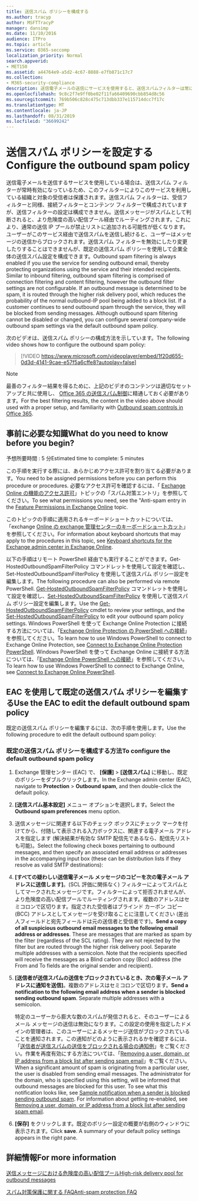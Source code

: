 ```yaml
---
title: 送信スパム ポリシーを構成する
ms.author: tracyp
author: MSFTTracyP
manager: dansimp
ms.date: 11/10/2016
audience: ITPro
ms.topic: article
ms.service: O365-seccomp
localization_priority: Normal
search.appverid:
- MET150
ms.assetid: a44764e9-a5d2-4c67-8888-e7fb871c17c7
ms.collection:
- M365-security-compliance
description: 送信電子メールの送信にサービスを使用すると、送信スパムフィルターは常に有効になり、それによって、そのサービスと目的の受信者を使用して組織が保護されます。
ms.openlocfilehash: 9c8c2f7e9ff0be02f11fa66409690cbb854d8c56
ms.sourcegitcommit: 769b506c828c475c713dbb337e115714dcc7f17c
ms.translationtype: MT
ms.contentlocale: ja-JP
ms.lasthandoff: 08/31/2019
ms.locfileid: "36699242"
---
```

# <a name="configure-the-outbound-spam-policy"></a><span data-ttu-id="d258e-103">送信スパム ポリシーを設定する</span><span class="sxs-lookup"><span data-stu-id="d258e-103">Configure the outbound spam policy</span></span>

<span data-ttu-id="d258e-p101">送信電子メールを送信するサービスを使用している場合は、送信スパム フィルターが常時有効になっているため、このフィルターによりこのサービスを利用している組織と対象の受信者は保護されます。送信スパム フィルターは、受信フィルターと同様、接続フィルターとコンテンツ フィルターで構成されていますが、送信フィルターの設定は構成できません。送信メッセージがスパムとして判断されると、より危険度の高い配信プール経由でルーティングされます。これにより、通常の送信 IP プールが禁止リストに追加される可能性が低くなります。ユーザーがこのサービス経由で送信スパムを送信し続けると、ユーザーはメッセージの送信からブロックされます。送信スパム フィルターを無効にしたり変更したりすることはできませんが、既定の送信スパム ポリシーを使用して企業全体の送信スパム設定を構成できます。</span><span class="sxs-lookup"><span data-stu-id="d258e-p101">Outbound spam filtering is always enabled if you use the service for sending outbound email, thereby protecting organizations using the service and their intended recipients. Similar to inbound filtering, outbound spam filtering is comprised of connection filtering and content filtering, however the outbound filter settings are not configurable. If an outbound message is determined to be spam, it is routed through the higher risk delivery pool, which reduces the probability of the normal outbound-IP pool being added to a block list. If a customer continues to send outbound spam through the service, they will be blocked from sending messages. Although outbound spam filtering cannot be disabled or changed, you can configure several company-wide outbound spam settings via the default outbound spam policy.</span></span> 
  
<span data-ttu-id="d258e-109">次のビデオは、送信スパム ポリシーの構成方法を示しています。</span><span class="sxs-lookup"><span data-stu-id="d258e-109">The following video shows how to configure the outbound spam policy:</span></span>
  
> [!VIDEO https://www.microsoft.com/videoplayer/embed/1f20d655-0d3d-4141-9cae-e57f5a6cffe8?autoplay=false]
  
> [!NOTE]
> <span data-ttu-id="d258e-110">最善のフィルター結果を得るために、上記のビデオのコンテンツは適切なセットアップと共に使用し、 [Office 365 の送信スパム制御](https://docs.microsoft.com/office365/securitycompliance/outbound-spam-controls)に精通しておく必要があります。</span><span class="sxs-lookup"><span data-stu-id="d258e-110">For the best filtering results, the content in the video above should used with a proper setup, and familiarity with [Outbound spam controls in Office 365](https://docs.microsoft.com/office365/securitycompliance/outbound-spam-controls).</span></span>

## <a name="what-do-you-need-to-know-before-you-begin"></a><span data-ttu-id="d258e-111">事前に必要な知識</span><span class="sxs-lookup"><span data-stu-id="d258e-111">What do you need to know before you begin?</span></span>
<span data-ttu-id="d258e-112"><a name="sectionSection0"> </a></span><span class="sxs-lookup"><span data-stu-id="d258e-112"></span></span>

<span data-ttu-id="d258e-113">予想所要時間 : 5 分</span><span class="sxs-lookup"><span data-stu-id="d258e-113">Estimated time to complete: 5 minutes</span></span>
  
<span data-ttu-id="d258e-114">この手順を実行する際には、あらかじめアクセス許可を割り当てる必要があります。</span><span class="sxs-lookup"><span data-stu-id="d258e-114">You need to be assigned permissions before you can perform this procedure or procedures.</span></span> <span data-ttu-id="d258e-115">必要なアクセス許可を確認するには、「 [Exchange Online の機能のアクセス許可](http://technet.microsoft.com/library/15073ce1-0917-403b-8839-02a2ebc96e16.aspx)」トピックの「スパム対策エントリ」を参照してください。</span><span class="sxs-lookup"><span data-stu-id="d258e-115">To see what permissions you need, see the "Anti-spam entry in the [Feature Permissions in Exchange Online](http://technet.microsoft.com/library/15073ce1-0917-403b-8839-02a2ebc96e16.aspx) topic.</span></span> 
  
<span data-ttu-id="d258e-116">このトピックの手順に適用されるキーボードショートカットについては、「exchange [Online の exchange 管理センターのキーボードショートカット](https://docs.microsoft.com/Exchange/accessibility/keyboard-shortcuts-in-admin-center)」を参照してください。</span><span class="sxs-lookup"><span data-stu-id="d258e-116">For information about keyboard shortcuts that may apply to the procedures in this topic, see [Keyboard shortcuts for the Exchange admin center in Exchange Online](https://docs.microsoft.com/Exchange/accessibility/keyboard-shortcuts-in-admin-center).</span></span>
  
<span data-ttu-id="d258e-117">以下の手順はリモート PowerShell 経由でも実行することができます。Get-HostedOutboundSpamFilterPolicy コマンドレットを使用して設定を確認し、 Set-HostedOutboundSpamFilterPolicy を使用して送信スパム ポリシー設定を編集します。</span><span class="sxs-lookup"><span data-stu-id="d258e-117">The following procedure can also be performed via remote PowerShell.</span></span> <span data-ttu-id="d258e-118">[Get-HostedOutboundSpamFilterPolicy](http://technet.microsoft.com/library/8f15c83c-c10a-4d9d-b135-35321430bdc2.aspx) コマンドレットを使用して設定を確認し、[Set-HostedOutboundSpamFilterPolicy](http://technet.microsoft.com/library/665d1b04-d4b5-4a0e-811a-4e37096ccbfd.aspx) を使用して送信スパム ポリシー設定を編集します。</span><span class="sxs-lookup"><span data-stu-id="d258e-118">Use the [Get-HostedOutboundSpamFilterPolicy](http://technet.microsoft.com/library/8f15c83c-c10a-4d9d-b135-35321430bdc2.aspx) cmdlet to review your settings, and the [Set-HostedOutboundSpamFilterPolicy](http://technet.microsoft.com/library/665d1b04-d4b5-4a0e-811a-4e37096ccbfd.aspx) to edit your outbound spam policy settings.</span></span> <span data-ttu-id="d258e-119">Windows PowerShell を使って Exchange Online Protection に接続する方法については、「[Exchange Online Protection の PowerShell への接続](https://go.microsoft.com/fwlink/p/?linkid=627290)」を参照してください。</span><span class="sxs-lookup"><span data-stu-id="d258e-119">To learn how to use Windows PowerShell to connect to Exchange Online Protection, see [Connect to Exchange Online Protection PowerShell](https://go.microsoft.com/fwlink/p/?linkid=627290).</span></span> <span data-ttu-id="d258e-120">Windows PowerShell を使って Exchange Online に接続する方法については、「[Exchange Online PowerShell への接続](https://go.microsoft.com/fwlink/p/?linkid=396554)」を参照してください。</span><span class="sxs-lookup"><span data-stu-id="d258e-120">To learn how to use Windows PowerShell to connect to Exchange Online, see [Connect to Exchange Online PowerShell](https://go.microsoft.com/fwlink/p/?linkid=396554).</span></span>
  
## <a name="use-the-eac-to-edit-the-default-outbound-spam-policy"></a><span data-ttu-id="d258e-121">EAC を使用して既定の送信スパム ポリシーを編集する</span><span class="sxs-lookup"><span data-stu-id="d258e-121">Use the EAC to edit the default outbound spam policy</span></span>
<span data-ttu-id="d258e-122"><a name="sectionSection1"> </a></span><span class="sxs-lookup"><span data-stu-id="d258e-122"></span></span>

<span data-ttu-id="d258e-123">既定の送信スパム ポリシーを編集するには、次の手順を使用します。</span><span class="sxs-lookup"><span data-stu-id="d258e-123">Use the following procedure to edit the default outbound spam policy:</span></span>
  
### <a name="to-configure-the-default-outbound-spam-policy"></a><span data-ttu-id="d258e-124">既定の送信スパム ポリシーを構成する方法</span><span class="sxs-lookup"><span data-stu-id="d258e-124">To configure the default outbound spam policy</span></span>

1. <span data-ttu-id="d258e-125">Exchange 管理センター (EAC) で、 **[保護]** \> **[送信スパム]** に移動し、既定のポリシーをダブルクリックします。</span><span class="sxs-lookup"><span data-stu-id="d258e-125">In the Exchange admin center (EAC), navigate to **Protection** \> **Outbound spam**, and then double-click the default policy.</span></span>
    
2. <span data-ttu-id="d258e-126">**[送信スパム基本設定]** メニュー オプションを選択します。</span><span class="sxs-lookup"><span data-stu-id="d258e-126">Select the **Outbound spam preferences** menu option.</span></span> 
    
3. <span data-ttu-id="d258e-127">送信メッセージに関連する以下のチェック ボックスにチェック マークを付けてから、付随して表示される入力ボックスに、関連する電子メール アドレスを指定します (解決結果が有効な SMTP 配信先であるなら、配信先リストも可能)。</span><span class="sxs-lookup"><span data-stu-id="d258e-127">Select the following check boxes pertaining to outbound messages, and then specify an associated email address or addresses in the accompanying input box (these can be distribution lists if they resolve as valid SMTP destinations):</span></span>
    
1. <span data-ttu-id="d258e-p104">**[すべての疑わしい送信電子メール メッセージのコピーを次の電子メール アドレスに送信します]**。(SCL 評価に関係なく) フィルターによってスパムとしてマークされたメッセージです。フィルターによって拒否されませんが、より危険度の高い配信プールでルーティングされます。複数のアドレスはセミコロンで区切ります。指定された受信者はブラインド カーボン コピー (BCC) アドレスとしてメッセージを受け取ることに注意してください (差出人フィールドと宛先フィールドは元の送信者と受信者です)。</span><span class="sxs-lookup"><span data-stu-id="d258e-p104">**Send a copy of all suspicious outbound email messages to the following email address or addresses**. These are messages that are marked as spam by the filter (regardless of the SCL rating). They are not rejected by the filter but are routed through the higher risk delivery pool. Separate multiple addresses with a semicolon. Note that the recipients specified will receive the messages as a Blind carbon copy (Bcc) address (the From and To fields are the original sender and recipient).</span></span>
    
2. <span data-ttu-id="d258e-p105">**[送信者が送信スパムの送信をブロックされているとき、次の電子メール アドレスに通知を送信]**。複数のアドレスはセミコロンで区切ります。</span><span class="sxs-lookup"><span data-stu-id="d258e-p105">**Send a notification to the following email address when a sender is blocked sending outbound spam**. Separate multiple addresses with a semicolon.</span></span>
    
    <span data-ttu-id="d258e-p106">特定のユーザーから膨大な数のスパムが発信されると、そのユーザーによるメール メッセージの送信は無効になります。この設定の使用を指定したドメインの管理者は、このユーザーによるメッセージ送信がブロックされていることを通知されます。この通知がどのように表示されるかを確認するには、「[送信者が送信スパムの送信をブロックされる場合の通知例](sample-notification-when-a-sender-is-blocked-sending-outbound-spam.md)」をご覧ください。作業を再度有効にする方法については、「[Removing a user, domain, or IP address from a block list after sending spam email](http://technet.microsoft.com/library/712cfcc1-31e8-4e51-8561-b64258a8f1e5.aspx)」をご覧ください。</span><span class="sxs-lookup"><span data-stu-id="d258e-p106">When a significant amount of spam is originating from a particular user, the user is disabled from sending email messages. The administrator for the domain, who is specified using this setting, will be informed that outbound messages are blocked for this user. To see what this notification looks like, see [Sample notification when a sender is blocked sending outbound spam](sample-notification-when-a-sender-is-blocked-sending-outbound-spam.md). For information about getting re-enabled, see [Removing a user, domain, or IP address from a block list after sending spam email](http://technet.microsoft.com/library/712cfcc1-31e8-4e51-8561-b64258a8f1e5.aspx).</span></span>
    
4. <span data-ttu-id="d258e-p107">**[保存]** をクリックします。既定のポリシー設定の概要が右側のウィンドウに表示されます。</span><span class="sxs-lookup"><span data-stu-id="d258e-p107">Click **save**. A summary of your default policy settings appears in the right pane.</span></span>
    
## <a name="for-more-information"></a><span data-ttu-id="d258e-141">詳細情報</span><span class="sxs-lookup"><span data-stu-id="d258e-141">For more information</span></span>
<span data-ttu-id="d258e-142"><a name="sectionSection2"> </a></span><span class="sxs-lookup"><span data-stu-id="d258e-142"></span></span>

[<span data-ttu-id="d258e-143">送信メッセージにおける危険度の高い配信プール</span><span class="sxs-lookup"><span data-stu-id="d258e-143">High-risk delivery pool for outbound messages</span></span>](high-risk-delivery-pool-for-outbound-messages.md)
  
[<span data-ttu-id="d258e-144">スパム対策保護に関する FAQ</span><span class="sxs-lookup"><span data-stu-id="d258e-144">Anti-spam protection FAQ</span></span>](anti-spam-protection-faq.md)
  


